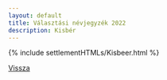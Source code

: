 ```yaml
---
layout: default
title: Választási névjegyzék 2022
description: Kisbér
---
```


{% include settlementHTMLs/Kisbeer.html %}

[Vissza](../)